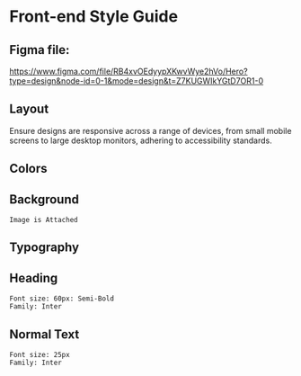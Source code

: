 # Front-end Style Guide

## Figma file:

https://www.figma.com/file/RB4xvOEdyypXKwvWye2hVo/Hero?type=design&node-id=0-1&mode=design&t=Z7KUGWIkYGtD7OR1-0

## Layout

Ensure designs are responsive across a range of devices, from small mobile screens to large desktop monitors, adhering to accessibility standards.

## Colors

## Background

	Image is Attached

## Typography

## Heading

    Font size: 60px: Semi-Bold
    Family: Inter

## Normal Text

    Font size: 25px
    Family: Inter




    



